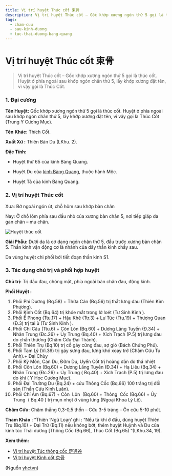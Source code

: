 ```yaml
---
title: Vị trí huyệt Thúc cốt 束骨
description: Vị trí huyệt Thúc cốt – Gốc khớp xương ngón thứ 5 gọi là thúc cốt. Huyệt ở phía ngoài sau khớp ngón chân thứ 5, lấy khớp xương đặt tên, vì vậy gọi là Thúc Cốt.
tags:
  - cham-cuu
  - sau-kinh-duong
  - tuc-thai-duong-bang-quang
---
```


# Vị trí huyệt Thúc cốt 束骨 

> Vị trí huyệt Thúc cốt – Gốc khớp xương ngón thứ 5 gọi là thúc cốt. Huyệt ở phía ngoài sau khớp ngón chân thứ 5, lấy khớp xương đặt tên, vì vậy gọi là Thúc Cốt.

### 1. Đại cương

**Tên Huyệt:** Gốc khớp xương ngón thứ 5 gọi là thúc cốt. Huyệt ở phía ngoài sau khớp ngón chân thứ 5, lấy khớp xương đặt tên, vì vậy gọi là Thúc Cốt (Trung Y Cương Mục).

**Tên** **Khác:** Thích Cốt.

**Xuất Xứ :** Thiên Bản Du (LKhu. 2).

**Đặc Tính:**

+ Huyệt thứ 65 của kinh Bàng Quang.

+ Huyệt Du của [kinh Bàng Quang](/yhctvn/kinh-tuc-thai-duong-bang-quang), thuộc hành Mộc.

+ Huyệt Tả của kinh Bàng Quang.

### 2. Vị trí huyệt Thúc cốt

Xưa: Bờ ngoài ngón út, chỗ hõm sau khớp bàn chân

Nay: Ở chỗ lõm phía sau đầu nhỏ của xương bàn chân 5, nơi tiếp giáp da gan chân – mu chân.

![Huyệt thúc cốt](/imgs/yhctvn/Huyet-thuc-cot--300x169.jpg)

**Giải Phẫu:** Dưới da là cơ dạng ngón chân thứ 5, đầu trước xương bàn chân 5. Thần kinh vận động cơ là nhánh của dây thần kinh chầy sau.

Da vùng huyệt chi phối bởi tiết đoạn thần kinh S1.

### 3. Tác dụng chủ trị và phối hợp huyệt

**Chủ trị:** Trị đầu đau, chóng mặt, phía ngoài bàn chân đau, động kinh.

**Phối Huyệt :**

1. Phối Phi Dương (Bq.58) + Thừa Cân (Bq.56) trị thắt lưng đau (Thiên Kim Phương).
2. Phối Kinh Cốt (Bq.64) trị khóe mắt trong lở loét (Tư Sinh Kinh ).
3. Phối Ế Phong (Ttu.17) + Hậu Khê (Ttr.3) + Lư Tức (Ttu.19) + Thượng Quan (Đ.3) trị tai ù (Tư Sinh Kinh ).
4. Phối Chi Câu (Ttu.6) + Côn Lôn (Bq.60) + Dương Lăng Tuyền (Đ.34) + Nhân Trung (Đc.26) + Ủy Trung (Bq.40) + Xích Trạch (P.5) trị lưng đau do chấn thương (Châm Cứu Đại Thành).
5. Phối Thiên Trụ (Bq.10) trị cổ gáy cứng đau, sợ gió (Bách Chứng Phú).
6. Phối Tam Lý (Vi.36) trị gáy sưng đau, lưng khó xoay trở (Châm Cứu Tụ Anh).+ Đại Chùy
7. Phối Kỳ Môn, Can Du, Đởm Du, Uyển Cốt trị hoàng đản do thấ nhiệt
8. Phối Côn Lôn (Bq.60) + Dương Lăng Tuyền (Đ.34) + Hạ Liêu (Bq.34) + Nhân Trung (Đc.26) + Ủy Trung ( Bq.40) + Xích Trạch (P.5) trị lưng đau do khí ( Y Học Cương Mục).
9. Phối Đại Trường Du (Bq.24) + cứu Thông Cốc (Bq.66) 100 tráng trị đồi sán (Thần Cứu Kinh Luân).
10. Phối Chí Âm (Bq.67) + Côn  Lôn  (Bq.60) + Thông  Cốc (Bq.66) + Ủy Trung  ( Bq.40 ) trị mụn nhọt ở vùng lưng (Ngoại Khoa Lý Lệ).

**Châm Cứu:** Châm thẳng 0,3-0,5 thốn – Cứu 3-5 tráng – Ôn cứu 5-10 phút.

**Tham Khảo** : “Thiên ‘Ngũ Loạn’ ghi : “Nếu tà khí ở đầu, dùng huyệt Thiên Trụ (Bq.10) + Đại Trữ (Bq.11) nếu không bớt, thêm huyệt Huỳnh và Du của kinh túc Thái dương [Thông Cốc (Bq.66), Thúc Cốt (Bq.65) “(LKhu.34, 19).

**Xem thêm:**

* [Vị trí huyệt Túc thông cốc 足通谷](/yhctvn/vi-tri-huyet-tuc-thong-coc-%e8%b6%b3%e9%80%9a%e8%b0%b7)
* [Vị trí huyệt Kinh cốt 京骨](/yhctvn/vi-tri-huyet-kinh-cot-%e4%ba%ac%e9%aa%a8)

(Nguồn <a href="https://yhctvn.com/vi-tri-huyet-thuc-cot-束骨/" target="_blank">yhctvn</a>)
